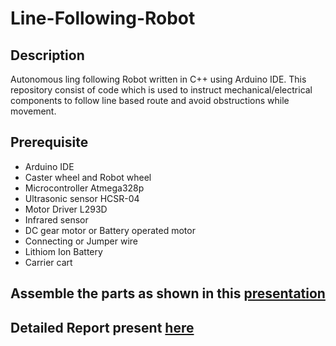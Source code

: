 # Line-Following-Robot

## Description
Autonomous ling following Robot written in C++ using Arduino IDE. This repository consist of code which is used to instruct mechanical/electrical components to follow line based route and avoid obstructions while movement.

## Prerequisite
- Arduino IDE
- Caster wheel and Robot wheel
- Microcontroller Atmega328p
- Ultrasonic sensor HCSR-04
- Motor Driver L293D
- Infrared sensor
- DC gear motor or Battery operated motor
- Connecting or Jumper wire
- Lithiom Ion Battery
- Carrier cart


## Assemble the parts as shown in this [presentation](autonomous-robot.pdf)
## Detailed Report present [here](autonomous-robot-report.pdf)
